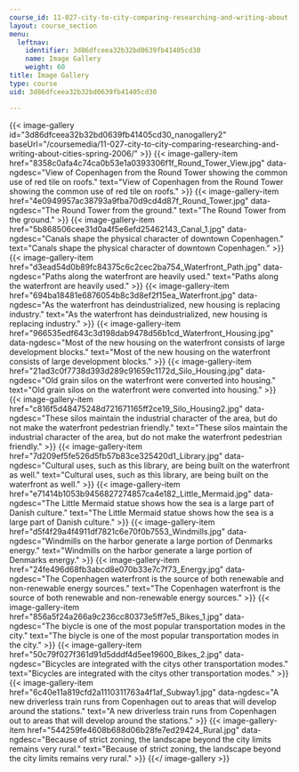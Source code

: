 ```yaml
---
course_id: 11-027-city-to-city-comparing-researching-and-writing-about-cities-spring-2006
layout: course_section
menu:
  leftnav:
    identifier: 3d86dfceea32b32bd0639fb41405cd30
    name: Image Gallery
    weight: 60
title: Image Gallery
type: course
uid: 3d86dfceea32b32bd0639fb41405cd30

---
```


{{< image-gallery id="3d86dfceea32b32bd0639fb41405cd30_nanogallery2" baseUrl="/coursemedia/11-027-city-to-city-comparing-researching-and-writing-about-cities-spring-2006/" >}}
{{< image-gallery-item href="8358c0afa4c74ca0b53e1a0393306f1f_Round_Tower_View.jpg" data-ngdesc="View of Copenhagen from the Round Tower showing the common use of red tile on roofs." text="View of Copenhagen from the Round Tower showing the common use of red tile on roofs." >}}
{{< image-gallery-item href="4e0949957ac38793a9fba70d9cd4d87f_Round_Tower.jpg" data-ngdesc="The Round Tower from the ground." text="The Round Tower from the ground." >}}
{{< image-gallery-item href="5b868506cee31d0a4f5e6efd25462143_Canal_1.jpg" data-ngdesc="Canals shape the physical character of downtown Copenhagen." text="Canals shape the physical character of downtown Copenhagen." >}}
{{< image-gallery-item href="d3ead54d0b89fc84375c6c2cec2ba754_Waterfront_Path.jpg" data-ngdesc="Paths along the waterfront are heavily used." text="Paths along the waterfront are heavily used." >}}
{{< image-gallery-item href="694ba18481e6876054b8c3d8ef2f15ea_Waterfront.jpg" data-ngdesc="As the waterfront has deindustrialized, new housing is replacing industry." text="As the waterfront has deindustrialized, new housing is replacing industry." >}}
{{< image-gallery-item href="966535edf643c3d198dab9478d56b1cd_Waterfront_Housing.jpg" data-ngdesc="Most of the new housing on the waterfront consists of large development blocks." text="Most of the new housing on the waterfront consists of large development blocks." >}}
{{< image-gallery-item href="21ad3c0f7738d393d289c91659c1172d_Silo_Housing.jpg" data-ngdesc="Old grain silos on the waterfront were converted into housing." text="Old grain silos on the waterfront were converted into housing." >}}
{{< image-gallery-item href="c816f5d48475248d721671165ff2ce19_Silo_Housing2.jpg" data-ngdesc="These silos maintain the industrial character of the area, but do not make the waterfront pedestrian friendly." text="These silos maintain the industrial character of the area, but do not make the waterfront pedestrian friendly." >}}
{{< image-gallery-item href="7d209ef5fe526d5fb57b83ce325420d1_Library.jpg" data-ngdesc="Cultural uses, such as this library, are being built on the waterfront as well." text="Cultural uses, such as this library, are being built on the waterfront as well." >}}
{{< image-gallery-item href="e71414b1053b9456827274857ca4e182_Little_Mermaid.jpg" data-ngdesc="The Little Mermaid statue shows how the sea is a large part of Danish culture." text="The Little Mermaid statue shows how the sea is a large part of Danish culture." >}}
{{< image-gallery-item href="d5f4f29a4f4911df7821c6e70f0b7553_Windmills.jpg" data-ngdesc="Windmills on the harbor generate a large portion of Denmarks energy." text="Windmills on the harbor generate a large portion of Denmarks energy." >}}
{{< image-gallery-item href="24fe496d68fb3abcd8e070b33e7c7f73_Energy.jpg" data-ngdesc="The Copenhagen waterfront is the source of both renewable and non-renewable energy sources." text="The Copenhagen waterfront is the source of both renewable and non-renewable energy sources." >}}
{{< image-gallery-item href="856a5f24a266a9c236cc80373e5ff7e5_Bikes_1.jpg" data-ngdesc="The biycle is one of the most popular transportation modes in the city." text="The biycle is one of the most popular transportation modes in the city." >}}
{{< image-gallery-item href="50c79f027f361d91d5dddf4d5ee19600_Bikes_2.jpg" data-ngdesc="Bicycles are integrated with the citys other transportation modes." text="Bicycles are integrated with the citys other transportation modes." >}}
{{< image-gallery-item href="6c40e11a819cfd2a1110311763a4f1af_Subway1.jpg" data-ngdesc="A new driverless train runs from Copenhagen out to areas that will develop around the stations." text="A new driverless train runs from Copenhagen out to areas that will develop around the stations." >}}
{{< image-gallery-item href="544259fe4608b688d06b28fe7ed29424_Rural.jpg" data-ngdesc="Because of strict zoning, the landscape beyond the city limits remains very rural." text="Because of strict zoning, the landscape beyond the city limits remains very rural." >}}
{{</ image-gallery >}}